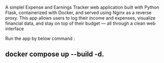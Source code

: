 A simplel Expense and Earnings Tracker web application built with Python Flask, containerized with Docker, and served using Nginx as a reverse proxy.
This app allows users to log their income and expenses, visualize financial data, and stay on top of their budget — all through a clean web interface

Run the app by below command :
## docker compose up --build -d.

